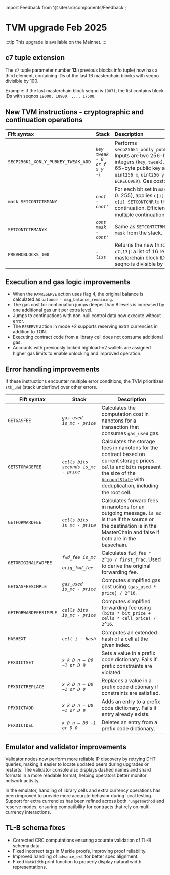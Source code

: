 import Feedback from '@site/src/components/Feedback';

# TVM upgrade Feb 2025


:::tip
This upgrade is available on the Mainnet.
:::

## c7 tuple extension

The `c7` tuple parameter number **13** (previous blocks info tuple) now has a third element, containing IDs of the last 16 masterchain blocks with seqno divisible by 100.

Example: if the last masterchain block seqno is `19071`, the list contains block IDs with seqnos `19000, 18900, ..., 17500`.


## New TVM instructions - cryptographic and continuation operations

| Fift syntax                        | Stack                         | Description                                                                                                                                                                                                           |
| :--------------------------------- | :---------------------------- | :-------------------------------------------------------------------------------------------------------------------------------------------------------------------------------------------------------------------- |
| `SECP256K1_XONLY_PUBKEY_TWEAK_ADD` | *`key tweak - 0 or f x y -1`* | Performs `secp256k1_xonly_pubkey_tweak_add`. Inputs are two 256-bit unsigned integers (`key`, `tweak`). Returns a 65-byte public key as `uint8 f`, `uint256 x`, `uint256 y` (similar to `ECRECOVER`). Gas cost: 1276. |
| `mask SETCONTCTRMANY`              | *`cont - cont'`*              | For each bit set in `mask` (range 0..255), applies `c[i] PUSHCTR SWAP c[i] SETCONTCNR` to the continuation. Efficiently updates multiple continuations.                                                               |
| `SETCONTCTRMANYX`                  | *`cont mask - cont'`*         | Same as `SETCONTCTRMANY`, but reads `mask` from the stack.                                                                                                                                                            |
| `PREVMCBLOCKS_100`                 | *`- list`*                    | Returns the new third element in `c7[13]`: a list of 16 recent masterchain block IDs (where seqno is divisible by 100).                                                                                               |

## Execution and gas logic improvements

* When the `RAWRESERVE` action uses flag 4, the original balance is calculated as `balance - msg_balance_remaining`.
* The gas cost for continuation jumps deeper than 8 levels is increased by one additional gas unit per extra level.
* Jumps to continuations with non-null control data now execute without error.
* The `RESERVE` action in mode +2 supports reserving extra currencies in addition to TON.
* Executing contract code from a library cell does not consume additional gas.
* Accounts with previously locked highload-v2 wallets are assigned higher gas limits to enable unlocking and improved operation.

## Error handling improvements

If these instructions encounter multiple error conditions, the TVM prioritizes `stk_und` (stack underflow) over other errors.

| Fift syntax           | Stack                                | Description                                                                                                                                                                                                                                                                                                           |
| --------------------- | ------------------------------------ | --------------------------------------------------------------------------------------------------------------------------------------------------------------------------------------------------------------------------------------------------------------------------------------------------------------------- |
| `GETGASFEE`           | *`gas_used is_mc - price`*           | Calculates the computation cost in nanotons for a transaction that consumes `gas_used` gas.                                                                                                                                                                                                                           |
| `GETSTORAGEFEE`       | *`cells bits seconds is_mc - price`* | Calculates the storage fees in nanotons for the contract based on current storage prices. `cells` and `bits` represent the size of the [`AccountState`](https://github.com/ton-blockchain/ton/blob/8a9ff339927b22b72819c5125428b70c406da631/crypto/block/block.tlb#L247) with deduplication, including the root cell. |
| `GETFORWARDFEE`       | *`cells bits is_mc - price`*         | Calculates forward fees in nanotons for an outgoing message. `is_mc` is true if the source or the destination is in the MasterChain and false if both are in the basechain.                                                                                                                                           |
| `GETORIGINALFWDFEE`   | *`fwd_fee is_mc - orig_fwd_fee`*     | Calculates `fwd_fee * 2^16 / first_frac`. Used to derive the original forwarding fee.                                                                                                                                                                                                                                 |
| `GETGASFEESIMPLE`     | *`gas_used is_mc - price`*           | Computes simplified gas cost using `(gas_used * price) / 2^16`.                                                                                                                                                                                                                                                       |
| `GETFORWARDFEESIMPLE` | *`cells bits is_mc - price`*         | Computes simplified forwarding fee using `(bits * bit_price + cells * cell_price) / 2^16`.                                                                                                                                                                                                                            |
| `HASHEXT`             | *`cell i - hash`*                    | Computes an extended hash of a cell at the given index.                                                                                                                                                                                                                                                               |
| `PFXDICTSET`          | *`x k D n – D0 −1 or D 0`*           | Sets a value in a prefix code dictionary. Fails if prefix constraints are violated.                                                                                                                                                                                                                                   |
| `PFXDICTREPLACE`      | *`x k D n – D0 −1 or D 0`*           | Replaces a value in a prefix code dictionary if constraints are satisfied.                                                                                                                                                                                                                                            |
| `PFXDICTADD`          | *`x k D n – D0 −1 or D 0`*           | Adds an entry to a prefix code dictionary. Fails if entry already exists.                                                                                                                                                                                                                                             |
| `PFXDICTDEL`          | *`k D n – D0 −1 or D 0`*             | Deletes an entry from a prefix code dictionary.                                                                                                                                                                                                                                                                     
## Emulator and validator improvements

Validator nodes now perform more reliable IP discovery by retrying DHT queries, making it easier to locate updated peers during upgrades or restarts. The validator console also displays dashed names and shard formats in a more readable format, helping operators better monitor network activity.

In the emulator, handling of library cells and extra currency operations has been improved to provide more accurate behavior during local testing. Support for extra currencies has been refined across both `rungetmethod` and reserve modes, ensuring compatibility for contracts that rely on multi-currency interactions.

## TL-B schema fixes

* Corrected CRC computations ensuring accurate validation of TL-B schema data.
* Fixed incorrect tags in Merkle proofs, improving proof reliability.
* Improved handling of `advance_ext` for better spec alignment.
* Fixed `NatWidth` print function to properly display natural width representations.

<Feedback />
